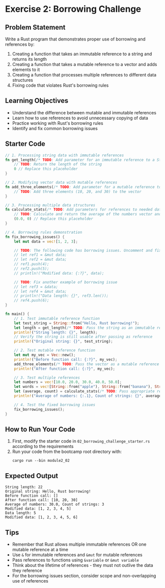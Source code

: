 # Exercise 2: Borrowing Challenge

## Problem Statement

Write a Rust program that demonstrates proper use of borrowing and references by:

1. Creating a function that takes an immutable reference to a string and returns its length
2. Creating a function that takes a mutable reference to a vector and adds elements to it
3. Creating a function that processes multiple references to different data structures
4. Fixing code that violates Rust's borrowing rules

## Learning Objectives

- Understand the difference between mutable and immutable references
- Learn how to use references to avoid unnecessary copying of data
- Practice working with Rust's borrowing rules
- Identify and fix common borrowing issues

## Starter Code

```rust
// 1. Processing string data with immutable references
fn get_length(/* TODO: Add parameter for an immutable reference to a String */) -> usize {
    // TODO: Return the length of the string
    0 // Replace this placeholder
}

// 2. Modifying vector data with mutable references
fn add_three_elements(/* TODO: Add parameter for a mutable reference to a Vec<i32> */) {
    // TODO: Add three elements (10, 20, and 30) to the vector
}

// 3. Processing multiple data structures
fn calculate_stats(/* TODO: Add parameters for references to needed data structures */) -> (f64, i32) {
    // TODO: Calculate and return the average of the numbers vector and the count of items in the strings vector
    (0.0, 0) // Replace this placeholder
}

// 4. Borrowing rules demonstration
fn fix_borrowing_issues() {
    let mut data = vec![1, 2, 3];

    // TODO: The following code has borrowing issues. Uncomment and fix it.
    // let ref1 = &mut data;
    // let ref2 = &mut data;
    // ref1.push(4);
    // ref2.push(5);
    // println!("Modified data: {:?}", data);

    // TODO: Fix another example of borrowing issue
    // let ref3 = &data;
    // let ref4 = &mut data;
    // println!("Data length: {}", ref3.len());
    // ref4.push(6);
}

fn main() {
    // 1. Test immutable reference function
    let test_string = String::from("Hello, Rust borrowing!");
    let length = get_length(/* TODO: Pass the string as an immutable reference */);
    println!("String length: {}", length);
    // Verify the string is still usable after passing as reference
    println!("Original string: {}", test_string);

    // 2. Test mutable reference function
    let mut my_vec = Vec::new();
    println!("Before function call: {:?}", my_vec);
    add_three_elements(/* TODO: Pass the vector as a mutable reference */);
    println!("After function call: {:?}", my_vec);

    // 3. Test multiple references
    let numbers = vec![10.0, 20.0, 30.0, 40.0, 50.0];
    let words = vec![String::from("apple"), String::from("banana"), String::from("cherry")];
    let (average, count) = calculate_stats(/* TODO: Pass appropriate references */);
    println!("Average of numbers: {:.1}, Count of strings: {}", average, count);

    // 4. Test the fixed borrowing issues
    fix_borrowing_issues();
}
```

## How to Run Your Code

1. First, modify the starter code in `02_borrowing_challenge_starter.rs` according to the requirements
2. Run your code from the bootcamp root directory with:
   ```
   cargo run --bin module2_02
   ```

## Expected Output

```
String length: 22
Original string: Hello, Rust borrowing!
Before function call: []
After function call: [10, 20, 30]
Average of numbers: 30.0, Count of strings: 3
Modified data: [1, 2, 3, 4, 5]
Data length: 5
Modified data: [1, 2, 3, 4, 5, 6]
```

## Tips

- Remember that Rust allows multiple immutable references OR one mutable reference at a time
- Use `&` for immutable references and `&mut` for mutable references
- Pass references to functions using `&variable` or `&mut variable`
- Think about the lifetime of references - they must not outlive the data they reference
- For the borrowing issues section, consider scope and non-overlapping use of references
